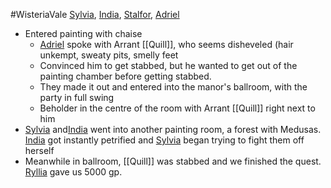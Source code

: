 #WisteriaVale 
[Sylvia](PCs/Past/Sylvia.md), [India](PCs/Current/India.md), [Stalfor](PCs/Current/Stalfor.md), [Adriel](PCs/Current/Adriel.md)

- Entered painting with chaise
	- [Adriel](PCs/Current/Adriel.md) spoke with Arrant [[Quill]], who seems disheveled (hair unkempt, sweaty pits, smelly feet
	- Convinced him to get stabbed, but he wanted to get out of the painting chamber before getting stabbed.
	- They made it out and entered into the manor's ballroom, with the party in full swing
	- Beholder in the centre of the room with Arrant [[Quill]] right next to him
- [Sylvia](PCs/Past/Sylvia.md) and[India](PCs/Current/India.md) went into another painting room, a forest with Medusas. [India](PCs/Current/India.md) got instantly petrified and [Sylvia](PCs/Past/Sylvia.md) began trying to fight them off herself
- Meanwhile in ballroom, [[Quill]] was stabbed and we finished the quest. [Ryllia](NPCs/Living/Ryllia.md) gave us 5000 gp.